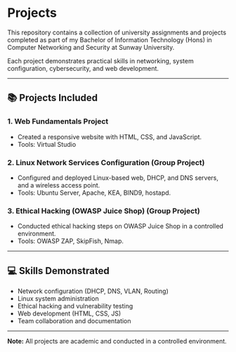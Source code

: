 # Projects

This repository contains a collection of university assignments and projects completed as part of my Bachelor of Information Technology (Hons) in Computer Networking and Security at Sunway University.

Each project demonstrates practical skills in networking, system configuration, cybersecurity, and web development.

---

## 📚 Projects Included

### 1. Web Fundamentals Project
- Created a responsive website with HTML, CSS, and JavaScript.
- Tools: Virtual Studio

### 2. Linux Network Services Configuration (Group Project)
- Configured and deployed Linux-based web, DHCP, and DNS servers, and a wireless access point.
- Tools: Ubuntu Server, Apache, KEA, BIND9, hostapd.

### 3. Ethical Hacking (OWASP Juice Shop) (Group Project)
- Conducted ethical hacking steps on OWASP Juice Shop in a controlled environment.
- Tools: OWASP ZAP, SkipFish, Nmap.

---

## 💻 Skills Demonstrated
- Network configuration (DHCP, DNS, VLAN, Routing)
- Linux system administration
- Ethical hacking and vulnerability testing
- Web development (HTML, CSS, JS)
- Team collaboration and documentation

---

**Note:** All projects are academic and conducted in a controlled environment.
